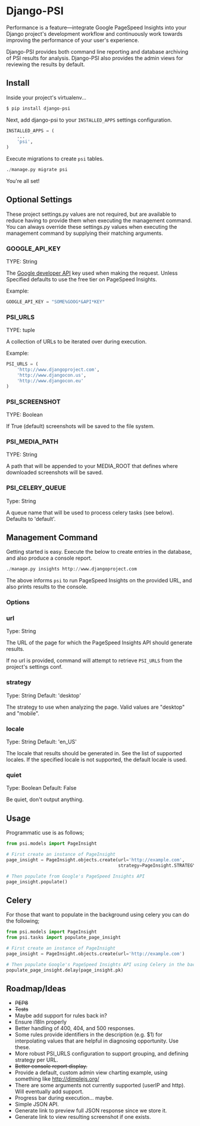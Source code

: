 
# Django-PSI

Performance is a feature&mdash;integrate Google PageSpeed Insights into your Django project's development workflow and continuously work towards improving the performance of your user's experience.

Django-PSI provides both command line reporting and database archiving of PSI results for analysis. Django-PSI also provides the admin views for reviewing the results by default.


## Install

Inside your project's virtualenv...

```bash
$ pip install django-psi
```

Next, add django-psi to your `INSTALLED_APPS` settings configuration.

```python
INSTALLED_APPS = (
	...
    'psi',
)
```

Execute migrations to create `psi` tables.

```python
./manage.py migrate psi
```

You're all set! 

## Optional Settings

These project settings.py values are not required, but are available to reduce having to provide them when executing the management command. You can always override these settings.py values when executing the management command by supplying their matching arguments.

### GOOGLE_API_KEY

TYPE: String

The [Google developer API](https://code.google.com/apis/console/) key used when making the request. Unless Specified defaults to use the free tier on PageSpeed Insights. 

Example:

```python
GOOGLE_API_KEY = "SOME%GOOG*&API*KEY"
````

### PSI_URLS

TYPE: tuple

A collection of URLs to be iterated over during execution.

Example:

```python
PSI_URLS = (
    'http://www.djangoproject.com',
    'http://www.djangocon.us',
    'http://www.djangocon.eu'
)
```

### PSI_SCREENSHOT

TYPE: Boolean

If True (default) screenshots will be saved to the file system.

### PSI_MEDIA_PATH

TYPE: String

A path that will be appended to your MEDIA_ROOT that defines where downloaded screenshots will be saved.

### PSI_CELERY_QUEUE

Type: String

A queue name that will be used to process celery tasks (see below). Defaults to 'default'.


## Management Command

Getting started is easy. Execute the below to create entries in the database, and also produce a console report.

```python
./manage.py insights http://www.djangoproject.com
```

The above informs `psi` to run PageSpeed Insights on the provided URL, and also prints results to the console.

### Options

### url

Type: String

The URL of the page for which the PageSpeed Insights API should generate results.

If no url is provided, command will attempt to retrieve `PSI_URLS` from the project's settings conf.

### strategy

Type: String
Default: 'desktop'

The strategy to use when analyzing the page. Valid values are "desktop" and "mobile".

### locale

Type: String
Default: 'en_US'

The locale that results should be generated in. See the list of supported locales. If the specified locale is not supported, the default locale is used.

### quiet

Type: Boolean
Default: False

Be quiet, don't output anything.


## Usage

Programmatic use is as follows;

```python
from psi.models import PageInsight

# First create an instance of PageInsight
page_insight = PageInsight.objects.create(url='http://example.com',
                                          strategy=PageInsight.STRATEGY_DESKTOP)

# Then populate from Google's PageSpeed Insights API 
page_insight.populate()
```

## Celery

For those that want to populate in the background using celery you can do the following;

```python
from psi.models import PageInsight
from psi.tasks import populate_page_insight

# First create an instance of PageInsight
page_insight = PageInsight.objects.create(url='http://example.com')

# Then populate Google's PageSpeed Insights API using Celery in the background
populate_page_insight.delay(page_insight.pk)
```


## Roadmap/Ideas

* ~~PEP8~~
* ~~Tests~~
* Maybe add support for rules back in?
* Ensure i18ln properly
* Better handling of 400, 404, and 500 responses.
* Some rules provide identifiers in the description (e.g. $1) for interpolating values that are helpful in diagnosing opportunity. Use these.
* More robust PSI_URLS configuration to support grouping, and defining strategy per URL.
* ~~Better console report display.~~ 
* Provide a default, custom admin view charting example, using something like http://dimplejs.org/
* There are some arguments not currently supported (userIP and http). Will eventually add support.
* Progress bar during execution... maybe.
* Simple JSON API.
* Generate link to preview full JSON response since we store it.
* Generate link to view resulting screenshot if one exists.







